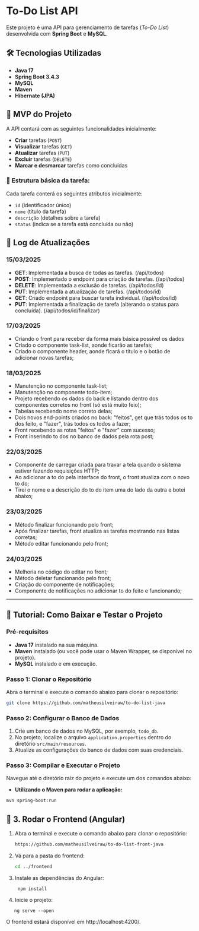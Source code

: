 # To-Do List API

Este projeto é uma API para gerenciamento de tarefas (*To-Do List*) desenvolvida com **Spring Boot** e **MySQL**.

## 🛠 Tecnologias Utilizadas

- **Java 17**
- **Spring Boot 3.4.3**
- **MySQL**
- **Maven**
- **Hibernate (JPA)**

## 🎯 MVP do Projeto

A API contará com as seguintes funcionalidades inicialmente:

- **Criar** tarefas (`POST`)
- **Visualizar** tarefas (`GET`)
- **Atualizar** tarefas (`PUT`)
- **Excluir** tarefas (`DELETE`)
- **Marcar e desmarcar** tarefas como concluídas

### 📌 Estrutura básica da tarefa:

Cada tarefa conterá os seguintes atributos inicialmente:

- `id` (identificador único)
- `nome` (título da tarefa)
- `descrição` (detalhes sobre a tarefa)
- `status` (indica se a tarefa está concluída ou não)

## 📜 Log de Atualizações

### 15/03/2025
- **GET**: Implementada a busca de todas as tarefas. (/api/todos)
- **POST**: Implementado o endpoint para criação de tarefas. (/api/todos)
- **DELETE**: Implementada a exclusão de tarefas. (/api/todos/id)
- **PUT**: Implementada a atualização de tarefas. (/api/todos/id)
- **GET**: Criado endpoint para buscar tarefa individual. (/api/todos/id)
- **PUT**: Implementada a finalização de tarefa (alterando o status para concluída). (/api/todos/id/finalizar)

### 17/03/2025
- Criando o front para receber da forma mais básica possível os dados
- Criado o componente task-list, aonde ficarão as tarefas;
- Criado o componente header, aonde ficará o título e o botão de adicionar novas tarefas;

### 18/03/2025
- Manutenção no componente task-list;
- Manutenção no componente todo-item;
- Projeto recebendo os dados do back e listando dentro dos componentes corretos no front (só está muito feio);
- Tabelas recebendo nome correto delas;
- Dois novos end-points criados no back: "feitos", get que trás todos os to dos feito, e "fazer", trás todos os todos a fazer;
- Front recebendo as rotas "feitos" e "fazer" com sucesso;
- Front inserindo to dos no banco de dados pela rota post;

### 22/03/2025

- Componente de carregar criada para travar a tela quando o sistema estiver fazendo requisições HTTP;
- Ao adicionar a to do pela interface do front, o front atualiza com o novo to do;
- Tirei o nome e a descrição do to do item uma do lado da outra e botei abaixo;

### 23/03/2025
- Método finalizar funcionando pelo front;
- Após finalizar tarefas, front atualiza as tarefas mostrando nas listas corretas;
- Método editar funcionando pelo front;

### 24/03/2025

- Melhoria no código do editar no front;
- Método deletar funcionando pelo front;
- Criação do componente de notificações; 
- Componente de notificações no adicionar to do feito e funcionando;

---

## 🚀 Tutorial: Como Baixar e Testar o Projeto

### Pré-requisitos

- **Java 17** instalado na sua máquina.
- **Maven** instalado (ou você pode usar o Maven Wrapper, se disponível no projeto).
- **MySQL** instalado e em execução.

### Passo 1: Clonar o Repositório

Abra o terminal e execute o comando abaixo para clonar o repositório:

```bash
git clone https://github.com/matheusilveiraw/to-do-list-java
```

### Passo 2: Configurar o Banco de Dados

1. Crie um banco de dados no MySQL, por exemplo, `todo_db`.
2. No projeto, localize o arquivo `application.properties` dentro do diretório `src/main/resources`.
3. Atualize as configurações do banco de dados com suas credenciais.
### Passo 3: Compilar e Executar o Projeto

Navegue até o diretório raiz do projeto e execute um dos comandos abaixo:

- **Utilizando o Maven para rodar a aplicação:**

```bash
mvn spring-boot:run
```

## 🎨 3. Rodar o Frontend (Angular)

1. Abra o terminal e execute o comando abaixo para clonar o repositório:

   ```sh
   https://github.com/matheusilveiraw/to-do-list-front-java
   
1. Vá para a pasta do frontend:
   ```sh
   cd ../frontend

2. Instale as dependências do Angular:
   ```
    npm install
   ```
   
3. Inicie o projeto:
 ```
    ng serve --open
 ```

O frontend estará disponível em http://localhost:4200/.
